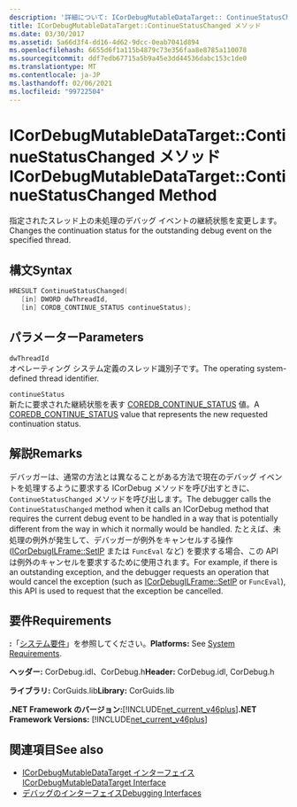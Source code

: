 ```yaml
---
description: '詳細について: ICorDebugMutableDataTarget:: ContinueStatusChanged メソッド'
title: ICorDebugMutableDataTarget::ContinueStatusChanged メソッド
ms.date: 03/30/2017
ms.assetid: 5a66d3f4-dd16-4d62-9dcc-0eab7041d894
ms.openlocfilehash: 6655d6f1a115b4879c73e356faa8e8785a110078
ms.sourcegitcommit: ddf7edb67715a5b9a45e3dd44536dabc153c1de0
ms.translationtype: MT
ms.contentlocale: ja-JP
ms.lasthandoff: 02/06/2021
ms.locfileid: "99722504"
---
```

# <a name="icordebugmutabledatatargetcontinuestatuschanged-method"></a><span data-ttu-id="a0591-103">ICorDebugMutableDataTarget::ContinueStatusChanged メソッド</span><span class="sxs-lookup"><span data-stu-id="a0591-103">ICorDebugMutableDataTarget::ContinueStatusChanged Method</span></span>

<span data-ttu-id="a0591-104">指定されたスレッド上の未処理のデバッグ イベントの継続状態を変更します。</span><span class="sxs-lookup"><span data-stu-id="a0591-104">Changes the continuation status for the outstanding debug event on the specified thread.</span></span>  
  
## <a name="syntax"></a><span data-ttu-id="a0591-105">構文</span><span class="sxs-lookup"><span data-stu-id="a0591-105">Syntax</span></span>  
  
```cpp  
HRESULT ContinueStatusChanged(  
   [in] DWORD dwThreadId,  
   [in] CORDB_CONTINUE_STATUS continueStatus);  
```  
  
## <a name="parameters"></a><span data-ttu-id="a0591-106">パラメーター</span><span class="sxs-lookup"><span data-stu-id="a0591-106">Parameters</span></span>  

 `dwThreadId`  
 <span data-ttu-id="a0591-107">オペレーティング システム定義のスレッド識別子です。</span><span class="sxs-lookup"><span data-stu-id="a0591-107">The operating system-defined thread identifier.</span></span>  
  
 `continueStatus`  
 <span data-ttu-id="a0591-108">新たに要求された継続状態を表す [COREDB_CONTINUE_STATUS](../common-data-types-unmanaged-api-reference.md) 値。</span><span class="sxs-lookup"><span data-stu-id="a0591-108">A [COREDB_CONTINUE_STATUS](../common-data-types-unmanaged-api-reference.md) value that represents the new requested continuation status.</span></span>  
  
## <a name="remarks"></a><span data-ttu-id="a0591-109">解説</span><span class="sxs-lookup"><span data-stu-id="a0591-109">Remarks</span></span>  

 <span data-ttu-id="a0591-110">デバッガーは、通常の方法とは異なることがある方法で現在のデバッグ イベントを処理するように要求する ICorDebug メソッドを呼び出すときに、`ContinueStatusChanged` メソッドを呼び出します。</span><span class="sxs-lookup"><span data-stu-id="a0591-110">The debugger calls the `ContinueStatusChanged` method when it calls an ICorDebug method that requires the current debug event to be handled in a way that is potentially different from the way in which it normally would be handled.</span></span> <span data-ttu-id="a0591-111">たとえば、未処理の例外が発生して、デバッガーが例外をキャンセルする操作 ([ICorDebugILFrame::SetIP](icordebugilframe-setip-method.md) または `FuncEval` など) を要求する場合、この API は例外のキャンセルを要求するために使用されます。</span><span class="sxs-lookup"><span data-stu-id="a0591-111">For example, if there is an outstanding exception, and the debugger requests an operation that would cancel the exception (such as [ICorDebugILFrame::SetIP](icordebugilframe-setip-method.md) or `FuncEval`), this API is used to request that the exception be cancelled.</span></span>  
  
## <a name="requirements"></a><span data-ttu-id="a0591-112">要件</span><span class="sxs-lookup"><span data-stu-id="a0591-112">Requirements</span></span>  

 <span data-ttu-id="a0591-113">**:**「[システム要件](../../get-started/system-requirements.md)」を参照してください。</span><span class="sxs-lookup"><span data-stu-id="a0591-113">**Platforms:** See [System Requirements](../../get-started/system-requirements.md).</span></span>  
  
 <span data-ttu-id="a0591-114">**ヘッダー:** CorDebug.idl、CorDebug.h</span><span class="sxs-lookup"><span data-stu-id="a0591-114">**Header:** CorDebug.idl, CorDebug.h</span></span>  
  
 <span data-ttu-id="a0591-115">**ライブラリ:** CorGuids.lib</span><span class="sxs-lookup"><span data-stu-id="a0591-115">**Library:** CorGuids.lib</span></span>  
  
 <span data-ttu-id="a0591-116">**.NET Framework のバージョン:**[!INCLUDE[net_current_v46plus](../../../../includes/net-current-v46plus-md.md)]</span><span class="sxs-lookup"><span data-stu-id="a0591-116">**.NET Framework Versions:** [!INCLUDE[net_current_v46plus](../../../../includes/net-current-v46plus-md.md)]</span></span>  
  
## <a name="see-also"></a><span data-ttu-id="a0591-117">関連項目</span><span class="sxs-lookup"><span data-stu-id="a0591-117">See also</span></span>

- [<span data-ttu-id="a0591-118">ICorDebugMutableDataTarget インターフェイス</span><span class="sxs-lookup"><span data-stu-id="a0591-118">ICorDebugMutableDataTarget Interface</span></span>](icordebugmutabledatatarget-interface.md)
- [<span data-ttu-id="a0591-119">デバッグのインターフェイス</span><span class="sxs-lookup"><span data-stu-id="a0591-119">Debugging Interfaces</span></span>](debugging-interfaces.md)
